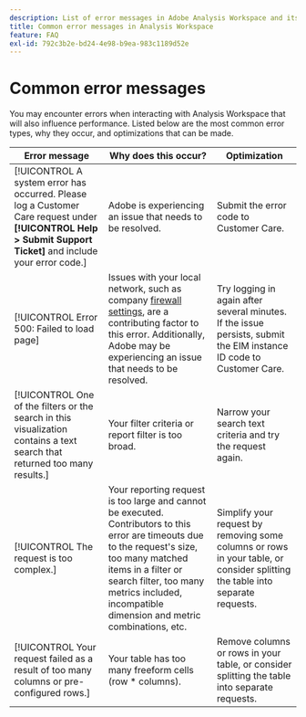 ```yaml
---
description: List of error messages in Adobe Analysis Workspace and its related components
title: Common error messages in Analysis Workspace
feature: FAQ
exl-id: 792c3b2e-bd24-4e98-b9ea-983c1189d52e
---
```

# Common error messages

You may encounter errors when interacting with Analysis Workspace that will also influence performance. Listed below are the most common error types, why they occur, and optimizations that can be made.

| Error message | Why does this occur? | Optimization |
| --- | --- | --- |
| [!UICONTROL A system error has occurred. Please log a Customer Care request under **[!UICONTROL Help > Submit Support Ticket]** and include your error code.] | Adobe is experiencing an issue that needs to be resolved. | Submit the error code to Customer Care. |
| [!UICONTROL Error 500: Failed to load page] | Issues with your local network, such as company [firewall settings](https://experienceleague.adobe.com/docs/analytics/technotes/ip-addresses.html), are a contributing factor to this error. Additionally, Adobe may be experiencing an issue that needs to be resolved. | Try logging in again after several minutes. If the issue persists, submit the EIM instance ID code to Customer Care. |
| [!UICONTROL One of the filters or the search in this visualization contains a text search that returned too many results.] | Your filter criteria or report filter is too broad. | Narrow your search text criteria and try the request again. |
| [!UICONTROL The request is too complex.] |Your reporting request is too large and cannot be executed. Contributors to this error are timeouts due to the request's size, too many matched items in a filter or search filter, too many metrics included, incompatible dimension and metric combinations, etc. | Simplify your request by removing some columns or rows in your table, or consider splitting the table into separate requests. |
| [!UICONTROL Your request failed as a result of too many columns or pre-configured rows.] | Your table has too many freeform cells (row * columns). | Remove columns or rows in your table, or consider splitting the table into separate requests. |
